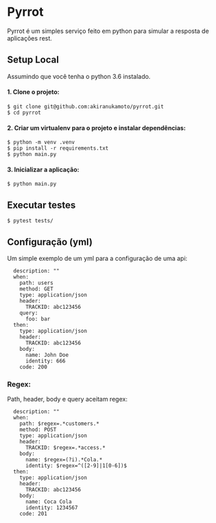 # Pyrrot

Pyrrot é um simples serviço feito em python para simular a resposta de aplicações rest.

## Setup Local

Assumindo que você tenha o python 3.6 instalado.

#### 1. Clone o projeto:

    $ git clone git@github.com:akiranukamoto/pyrrot.git
    $ cd pyrrot

#### 2. Criar um virtualenv para o projeto e instalar dependências:

    $ python -m venv .venv
    $ pip install -r requirements.txt
    $ python main.py

#### 3. Inicializar a aplicação:

    $ python main.py

## Executar testes

    $ pytest tests/

## Configuração (yml)

Um simple exemplo de um yml para a configuração de uma api:

```- name: "Get users"
  description: ""
  when:
    path: users
    method: GET
    type: application/json
    header:
      TRACKID: abc123456
    query:
      foo: bar
  then:
    type: application/json
    header:
      TRACKID: abc123456
    body:
      name: John Doe
      identity: 666
    code: 200
```

### Regex:
Path, header, body e query aceitam regex:

```- name: "Insert customers"
  description: ""
  when:
    path: $regex=.*customers.*
    method: POST
    type: application/json
    header:
      TRACKID: $regex=.*access.*
    body:
      name: $regex=(?i).*Cola.*
      identity: $regex=^([2-9]|1[0-6])$
  then:
    type: application/json
    header:
      TRACKID: abc123456
    body:
      name: Coca Cola
      identity: 1234567
    code: 201
```